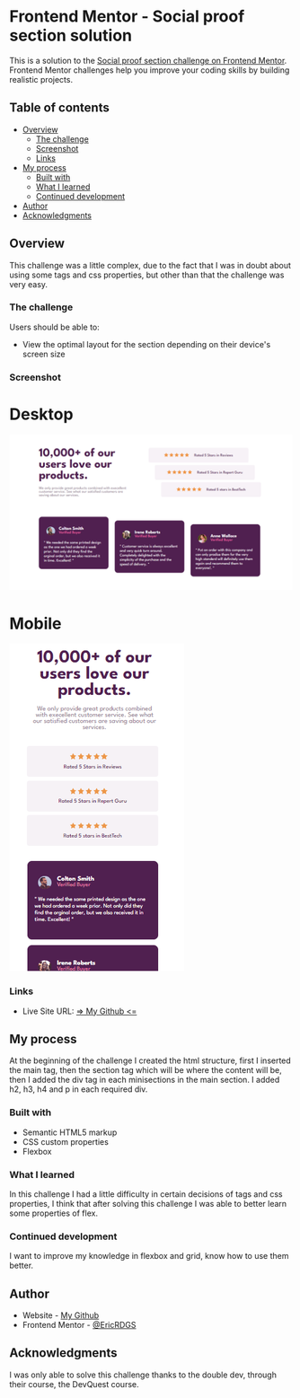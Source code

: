 # Frontend Mentor - Social proof section solution

This is a solution to the [Social proof section challenge on Frontend Mentor](https://www.frontendmentor.io/challenges/social-proof-section-6e0qTv_bA). Frontend Mentor challenges help you improve your coding skills by building realistic projects. 

## Table of contents

- [Overview](#overview)
  - [The challenge](#the-challenge)
  - [Screenshot](#screenshot)
  - [Links](#links)
- [My process](#my-process)
  - [Built with](#built-with)
  - [What I learned](#what-i-learned)
  - [Continued development](#continued-development)
- [Author](#author)
- [Acknowledgments](#acknowledgments)


## Overview


This challenge was a little complex, due to the fact that I was in doubt about using some tags and css properties, but other than that the challenge was very easy.

### The challenge

Users should be able to:

- View the optimal layout for the section depending on their device's screen size

### Screenshot

# Desktop

<img src="src/images/desktop.png" alt="desktop">

# Mobile

<img src="src/images/mobile.gif" alt="Mobile">

### Links

- Live Site URL: [ => My Github <=](https://ericrdgs.github.io/Social-Proof-Section/)

## My process

At the beginning of the challenge I created the html structure, first I inserted the main tag, then the section tag which will be where the content will be, then I added the div tag in each minisections in the main section. I added h2, h3, h4 and p in each required div.

### Built with

- Semantic HTML5 markup
- CSS custom properties
- Flexbox

### What I learned

In this challenge I had a little difficulty in certain decisions of tags and css properties, I think that after solving this challenge I was able to better learn some properties of flex.

### Continued development

I want to improve my knowledge in flexbox and grid, know how to use them better.

## Author

- Website - [My Github](https://github.com/EricRDGS)
- Frontend Mentor - [@EricRDGS](https://www.frontendmentor.io/profile/EricRDGS)


## Acknowledgments

I was only able to solve this challenge thanks to the double dev, through their course, the DevQuest course.
